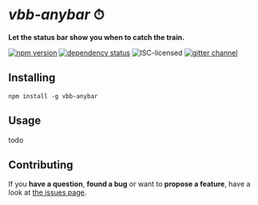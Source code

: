 # *vbb-anybar* ⏱

**Let the status bar show you when to catch the train.**

[![npm version](https://img.shields.io/npm/v/vbb-anybar.svg)](https://www.npmjs.com/package/vbb-anybar)
[![dependency status](https://img.shields.io/david/derhuerst/vbb-anybar.svg)](https://david-dm.org/derhuerst/vbb-anybar)
![ISC-licensed](https://img.shields.io/github/license/derhuerst/vbb-anybar.svg)
[![gitter channel](https://badges.gitter.im/derhuerst/vbb-rest.svg)](https://gitter.im/derhuerst/vbb-rest)


## Installing

```shell
npm install -g vbb-anybar
```


## Usage

todo


## Contributing

If you **have a question**, **found a bug** or want to **propose a feature**, have a look at [the issues page](https://github.com/derhuerst/vbb-anybar/issues).
